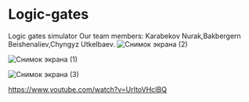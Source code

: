 # Logic-gates
Logic gates simulator
Our team members: Karabekov Nurak,Bakbergern Beishenaliev,Chyngyz Utkelbaev.
![Снимок экрана (2)](https://user-images.githubusercontent.com/76212719/171832158-59065a26-7c02-4f7f-a2fb-00e41d2a4a4b.png)

![Снимок экрана (1)](https://user-images.githubusercontent.com/76212719/171832145-1d8dba10-e253-45b2-b0a5-313c5cb3799b.png)

![Снимок экрана (3)](https://user-images.githubusercontent.com/76212719/171832139-8c4bf5a0-610a-4852-a56e-2962a2f2abac.png)

https://www.youtube.com/watch?v=UrItoVHcIBQ
